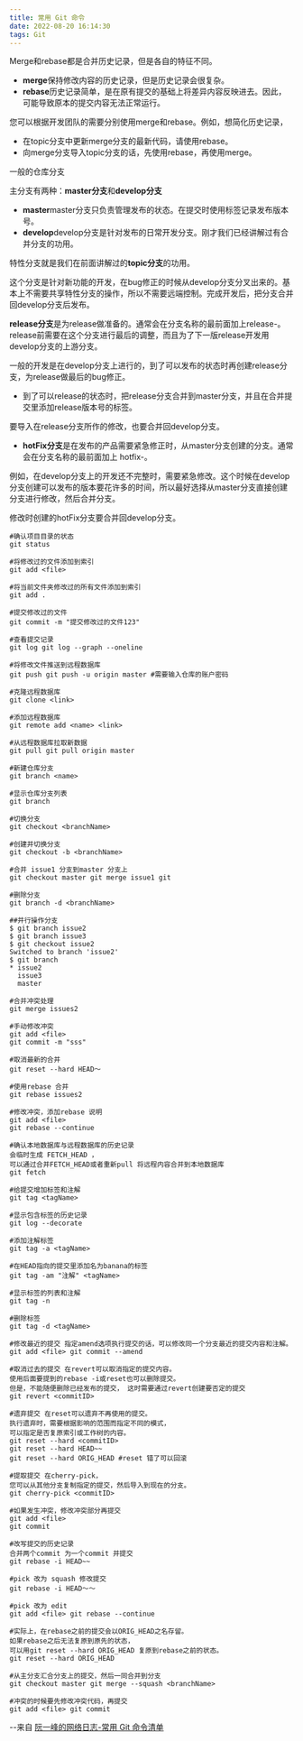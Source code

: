 ```yaml
---
title: 常用 Git 命令
date: 2022-08-20 16:14:30
tags: Git
---
```



Merge和rebase都是合并历史记录，但是各自的特征不同。

-   **merge**保持修改内容的历史记录，但是历史记录会很复杂。
-   **rebase**历史记录简单，是在原有提交的基础上将差异内容反映进去。因此，可能导致原本的提交内容无法正常运行。

您可以根据开发团队的需要分别使用merge和rebase。例如，想简化历史记录，

-   在topic分支中更新merge分支的最新代码，请使用rebase。
-   向merge分支导入topic分支的话，先使用rebase，再使用merge。

一般的仓库分支

主分支有两种：**master分支**和**develop分支**

-   **master**master分支只负责管理发布的状态。在提交时使用标签记录发布版本号。
-   **develop**develop分支是针对发布的日常开发分支。刚才我们已经讲解过有合并分支的功用。

特性分支就是我们在前面讲解过的**topic分支**的功用。

这个分支是针对新功能的开发，在bug修正的时候从develop分支分叉出来的。基本上不需要共享特性分支的操作，所以不需要远端控制。完成开发后，把分支合并回develop分支后发布。

**release分支**是为release做准备的。通常会在分支名称的最前面加上release-。release前需要在这个分支进行最后的调整，而且为了下一版release开发用develop分支的上游分支。

一般的开发是在develop分支上进行的，到了可以发布的状态时再创建release分支，为release做最后的bug修正。

- 到了可以release的状态时，把release分支合并到master分支，并且在合并提交里添加release版本号的标签。

要导入在release分支所作的修改，也要合并回develop分支。

- **hotFix分支**是在发布的产品需要紧急修正时，从master分支创建的分支。通常会在分支名称的最前面加上 hotfix-。

例如，在develop分支上的开发还不完整时，需要紧急修改。这个时候在develop分支创建可以发布的版本要花许多的时间，所以最好选择从master分支直接创建分支进行修改，然后合并分支。

修改时创建的hotFix分支要合并回develop分支。



```shell
#确认项目目录的状态 
git status 

#将修改过的文件添加到索引 
git add <file> 

#将当前文件夹修改过的所有文件添加到索引
git add . 

#提交修改过的文件 
git commit -m "提交修改过的文件123" 

#查看提交记录 
git log git log --graph --oneline 

#将修改文件推送到远程数据库 
git push git push -u origin master #需要输入仓库的账户密码 

#克隆远程数据库 
git clone <link> 

#添加远程数据库 
git remote add <name> <link> 

#从远程数据库拉取新数据 
git pull git pull origin master 

#新建仓库分支 
git branch <name> 

#显示仓库分支列表 
git branch 

#切换分支 
git checkout <branchName> 

#创建并切换分支 
git checkout -b <branchName> 

#合并 issue1 分支到master 分支上 
git checkout master git merge issue1 git 

#删除分支 
git branch -d <branchName> 

##并行操作分支 
$ git branch issue2 
$ git branch issue3  
$ git checkout issue2 
Switched to branch 'issue2' 
$ git branch 
* issue2 
  issue3 
  master 

#合并冲突处理
git merge issues2 

#手动修改冲突 
git add <file> 
git commit -m "sss" 

#取消最新的合并 
git reset --hard HEAD～ 

#使用rebase 合并 
git rebase issues2 

#修改冲突，添加rebase 说明 
git add <file> 
git rebase --continue 

#确认本地数据库与远程数据库的历史记录 
会临时生成 FETCH_HEAD ，
可以通过合并FETCH_HEAD或者重新pull 将远程内容合并到本地数据库 
git fetch 

#给提交增加标签和注解 
git tag <tagName> 

#显示包含标签的历史记录 
git log --decorate 

#添加注解标签 
git tag -a <tagName> 

#在HEAD指向的提交里添加名为banana的标签 
git tag -am "注解" <tagName> 

#显示标签的列表和注解 
git tag -n 

#删除标签 
git tag -d <tagName> 

#修改最近的提交 指定amend选项执行提交的话，可以修改同一个分支最近的提交内容和注解。 
git add <file> git commit --amend 

#取消过去的提交 在revert可以取消指定的提交内容。 
使用后面要提到的rebase -i或reset也可以删除提交。 
但是，不能随便删除已经发布的提交， 这时需要通过revert创建要否定的提交 
git revert <commitID> 

#遗弃提交 在reset可以遗弃不再使用的提交。
执行遗弃时，需要根据影响的范围而指定不同的模式， 
可以指定是否复原索引或工作树的内容。 
git reset --hard <commitID> 
git reset --hard HEAD~~ 
git reset --hard ORIG_HEAD #reset 错了可以回滚 

#提取提交 在cherry-pick，
您可以从其他分支复制指定的提交，然后导入到现在的分支。 
git cherry-pick <commitID> 

#如果发生冲突，修改冲突部分再提交 
git add <file> 
git commit 

#改写提交的历史记录 
合并两个commit 为一个commit 并提交
git rebase -i HEAD~~ 

#pick 改为 squash 修改提交 
git rebase -i HEAD～～ 

#pick 改为 edit 
git add <file> git rebase --continue 

#实际上，在rebase之前的提交会以ORIG_HEAD之名存留。 
如果rebase之后无法复原到原先的状态， 
可以用git reset --hard ORIG_HEAD 复原到rebase之前的状态。
git reset --hard ORIG_HEAD 

#从主分支汇合分支上的提交，然后一同合并到分支 
git checkout master git merge --squash <branchName> 

#冲突的时候要先修改冲突代码，再提交 
git add <file> git commit
```



--来自 [阮一峰的网络日志-常用 Git 命令清单](https://www.ruanyifeng.com/blog/2015/12/git-cheat-sheet.html)


